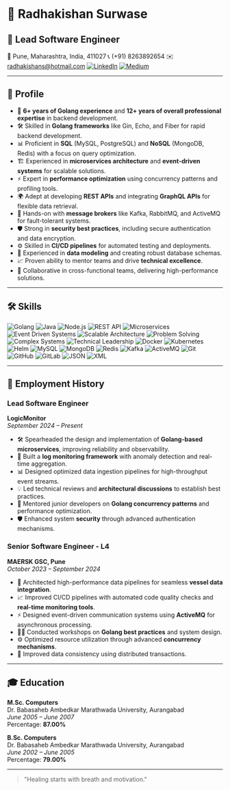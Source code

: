 # 👤 **Radhakishan Surwase**  
## 💼 Lead Software Engineer  

📍 Pune, Maharashtra, India, 411027 📞 (+91) 8263892654  ✉️ [radhakishans@hotmail.com](mailto:radhakishans@hotmail.com)  [![LinkedIn](https://img.shields.io/badge/-LinkedIn-blue?logo=linkedin)](https://www.linkedin.com/in/rkishans/)  [![Medium](https://img.shields.io/badge/-Medium-black?logo=medium)](https://rksurwase.medium.com/)  

---

## 🌟 **Profile**

- 🚀 **6+ years of Golang experience** and **12+ years of overall professional expertise** in backend development.  
- 🛠️ Skilled in **Golang frameworks** like Gin, Echo, and Fiber for rapid backend development.  
- 📊 Proficient in **SQL** (MySQL, PostgreSQL) and **NoSQL** (MongoDB, Redis) with a focus on query optimization.  
- 🏗️ Experienced in **microservices architecture** and **event-driven systems** for scalable solutions.  
- ⚡ Expert in **performance optimization** using concurrency patterns and profiling tools.  
- 🌍 Adept at developing **REST APIs** and integrating **GraphQL APIs** for flexible data retrieval.  
- 🚦 Hands-on with **message brokers** like Kafka, RabbitMQ, and ActiveMQ for fault-tolerant systems.  
- 🛡️ Strong in **security best practices**, including secure authentication and data encryption.  
- ⚙️ Skilled in **CI/CD pipelines** for automated testing and deployments.  
- 🌟 Experienced in **data modeling** and creating robust database schemas.  
- 📈 Proven ability to mentor teams and drive **technical excellence**.  
- 🤝 Collaborative in cross-functional teams, delivering high-performance solutions.  

---

## 🛠 **Skills**

![Golang](https://img.shields.io/badge/-Golang-blue) ![Java](https://img.shields.io/badge/-Java-red) ![Node.js](https://img.shields.io/badge/-Node.js-green) ![REST API](https://img.shields.io/badge/-REST%20API-lightgrey) ![Microservices](https://img.shields.io/badge/-Microservices-blueviolet) ![Event Driven Systems](https://img.shields.io/badge/-Event%20Driven%20Systems-yellowgreen) ![Scalable Architecture](https://img.shields.io/badge/-Scalable%20Architecture-brightgreen) ![Problem Solving](https://img.shields.io/badge/-Problem%20Solving-ff69b4) ![Complex Systems](https://img.shields.io/badge/-Complex%20Systems-lightblue) ![Technical Leadership](https://img.shields.io/badge/-Technical%20Leadership-yellow) ![Docker](https://img.shields.io/badge/-Docker-2496ED?logo=docker&logoColor=white) ![Kubernetes](https://img.shields.io/badge/-Kubernetes-326CE5?logo=kubernetes&logoColor=white) ![Helm](https://img.shields.io/badge/-Helm-0F1689?logo=helm&logoColor=white) ![MySQL](https://img.shields.io/badge/-MySQL-4479A1?logo=mysql&logoColor=white) ![MongoDB](https://img.shields.io/badge/-MongoDB-47A248?logo=mongodb&logoColor=white) ![Redis](https://img.shields.io/badge/-Redis-DC382D?logo=redis&logoColor=white) ![Kafka](https://img.shields.io/badge/-Kafka-231F20?logo=apache-kafka&logoColor=white) ![ActiveMQ](https://img.shields.io/badge/-ActiveMQ-D22128) ![Git](https://img.shields.io/badge/-Git-F05032?logo=git&logoColor=white) ![GitHub](https://img.shields.io/badge/-GitHub-181717?logo=github&logoColor=white) ![GitLab](https://img.shields.io/badge/-GitLab-FC6D26?logo=gitlab&logoColor=white) ![JSON](https://img.shields.io/badge/-JSON-000000?logo=json&logoColor=white) ![XML](https://img.shields.io/badge/-XML-orange)

---

## 💼 **Employment History**

### **Lead Software Engineer**  
**LogicMonitor**  
*September 2024 – Present*  
- 🛠️ Spearheaded the design and implementation of **Golang-based microservices**, improving reliability and observability.  
- 🚀 Built a **log monitoring framework** with anomaly detection and real-time aggregation.  
- 📊 Designed optimized data ingestion pipelines for high-throughput event streams.  
- 💡 Led technical reviews and **architectural discussions** to establish best practices.  
- 🤝 Mentored junior developers on **Golang concurrency patterns** and performance optimization.  
- 🛡️ Enhanced system **security** through advanced authentication mechanisms.

### **Senior Software Engineer - L4**  
**MAERSK GSC, Pune**  
*October 2023 – September 2024*  
- 🚢 Architected high-performance data pipelines for seamless **vessel data integration**.  
- 📈 Improved CI/CD pipelines with automated code quality checks and **real-time monitoring tools**.  
- ⚡ Designed event-driven communication systems using **ActiveMQ** for asynchronous processing.  
- 🧑‍🏫 Conducted workshops on **Golang best practices** and system design.  
- ⚙️ Optimized resource utilization through advanced **concurrency mechanisms**.  
- 💾 Improved data consistency using distributed transactions.

---

## 🎓 **Education**  
**M.Sc. Computers**  
Dr. Babasaheb Ambedkar Marathwada University, Aurangabad  
*June 2005 – June 2007*  
Percentage: **87.00%**  

**B.Sc. Computers**  
Dr. Babasaheb Ambedkar Marathwada University, Aurangabad  
*June 2002 – June 2005*  
Percentage: **79.00%**  

---

> "Healing starts with breath and motivation."  

